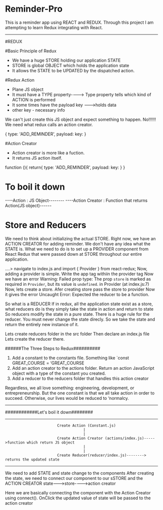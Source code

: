 # Reminder-Pro
This is a reminder app using REACT and REDUX. Through this project I am attempting to learn Redux integrating with React.
************************************************************************************************************************
#REDUX

#Basic Principle of Redux
* We have a huge STORE holding our application STATE
* STORE is global OBJECT which holds the application state
* It allows the STATE to be UPDATED by the dispatched action.

#Redux Action
* Plane JS object
* It must have a TYPE property----> Type property tells which kind of ACTION is performed
* It some times have the payload key --->holds data
* other key - necessary info

We can't just create this JS object and expect something to happen.
No!!!!!!
We need what redux calls an action creator.

{
    type: 'ADD_REMINDER',
    payload:
    key:
}

#Action Creator
* Action creator is more like a fuction.
* It returns JS action itself.

function (){
    return{
        type: 'ADD_REMINDER',
        payload:
        key:
    }
}

# To boil it down
----Action : JS Object--------
----Action Creator : Function that returns Action(JS object)------

# Store and Reducers
We need to think about initializing the actual STORE.
Right now, we have an ACTION CREATOR for adding reminder. 
We don't have any idea what the STATE is.
What we need to do is to set up a PROVIDER component from React Redux that were passed down at STORE throughout our entire application.

....> navigate to index.js and import { Provider } from react-redux;
Now, adding a provider is simple.
Write the app tag withiin the provider tag
<Provider>
    <App />
</Provider>
Now we have an error
    Warning: Failed prop type: The prop `store` is marked as required in `Provider`, but its value is `undefined`.
    in Provider (at index.js:7)
Now, lets create a store.
Afer creating store pass the store to provider
Now it gives the error
    Uncaught Error: Expected the reducer to be a function.

So what is a REDUCER
If in redux, all the application state exist as a store,
what reducers do is
they simply take the state in action and return to state
So reducers modify the state in a pure state.
There is a huge rule for the reducer.
You must never change the state direcly.
So we take the state and return the entirely new instance of it.

Lets create reducers folder in the src folder
Then declare an index.js file
Lets create the reducer there.

######The Three Steps to Redux##########

1. Add a constant to the constants file. Something like `const GREAT_COURSE = ‘GREAT_COURSE
2. Add an action creator to the actions folder. Return an action JavaScript object with a type of the constant you created.
3. Add a reducer to the reducers folder that handles this action creator

Regardless, we all love something: engineering, development, or entrepreneurship. But the one constant is that we all take action in order to succeed. Otherwise, our lives would be reduced to ‘normalcy.

*************************************************************************************************************************
############Let's boil it down########
*************************************************************************************************************************
                            Create Action (Constant.js)
                                        |
                                        |
                            Create Action Creator (actions/index.js)----->function which return JS object
                                        |
                                        |
                            Create Reducer(reducer/index.js)--------> returns the updated state
*************************************************************************************************************************
We need to add STATE and state change to the components
After creating the state, we need to connect our component to our sSTORE and the ACTION CREATOR
state--->store---->action creator

Here we are basically connecting the <APP /> component with the Action Creator using connect().
OnClick the updated value of state will be passed to the action creator

